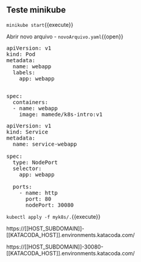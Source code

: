 ## Teste minikube

`minikube start`{{execute}} 

Abrir novo arquivo - `novoArquivo.yaml`{{open}}

<pre class="file" data-filename="pod-1.0.yaml" data-target="replace">apiVersion: v1
kind: Pod
metadata:
  name: webapp
  labels:
    app: webapp

</pre>
<pre class="file" data-filename="pod-1.0.yaml" data-target="append">
spec:
  containers:
  - name: webapp
    image: mamede/k8s-intro:v1
</pre>

<pre class="file" data-filename="service-1.0.yaml" data-target="replace">apiVersion: v1
kind: Service
metadata:
  name: service-webapp
  
spec:
  type: NodePort
  selector: 
    app: webapp
    
  ports:
    - name: http
      port: 80
      nodePort: 30080
</pre>

`kubectl apply -f myk8s/.`{{execute}} 


https://[[HOST_SUBDOMAIN]]-[[KATACODA_HOST]].environments.katacoda.com/


https://[[HOST_SUBDOMAIN]]-30080-[[KATACODA_HOST]].environments.katacoda.com/
